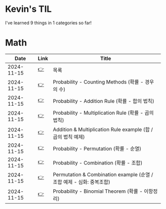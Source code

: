 # Kevin's TIL

  I've learned 9 things in 1 categories so far!
  
# Math

| Date| Link | Title |
|-----|------|-------|
| 2024-11-15 | [👉](Math/00_contents.md)| 목록
| 2024-11-15 | [👉](Math/01_Probability_Counting_Methods.md)| Probability - Counting Methods (확률 - 경우의 수)
| 2024-11-15 | [👉](Math/02_Probability_Addition_Rule.md)| Probability - Addition Rule (확률 - 합의 법칙)
| 2024-11-15 | [👉](Math/03_Probability_Multiplication_Rule.md)| Probability - Multiplication Rule (확률 - 곱의 법칙)
| 2024-11-15 | [👉](Math/04_Example.md)| Addition & Multiplication Rule example (합 / 곱의 법칙 예제)
| 2024-11-15 | [👉](Math/05_Probability_Permutation.md)| Probability - Permutation (확률 - 순열)
| 2024-11-15 | [👉](Math/06_Probability_Combination.md)| Probability - Combination (확률 - 조합)
| 2024-11-15 | [👉](Math/07_Example_combination_with_repetition.md)| Permutation & Combination example (순열 / 조합 예제 - 심화: 중복조합)
| 2024-11-15 | [👉](Math/08_Probability_Binomial_Theorem.md)| Probability - Binomial Theorem (확률 - 이항정리)

  